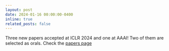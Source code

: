 ```yaml
---
layout: post
date: 2024-01-16 00:00:00-0400
inline: true
related_posts: false
---
```

Three new papers accepted at ICLR 2024 and one at AAAI! Two of them are selected as orals. 
Check the [papers page](https://yukimasano.github.io/publications/)